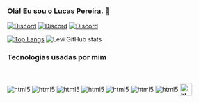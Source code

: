 ### Olá! Eu sou o Lucas Pereira. 👋

[![Discord](https://img.shields.io/badge/LinkedIn-0077B5?style=for-the-badge&logo=linkedin&logoColor=white)](https://www.linkedin.com/in/lucas-pereira-53210824a/)
[![Discord](https://img.shields.io/badge/Discord-7289DA?style=for-the-badge&logo=discord&logoColor=white)](https://discord.com/channels/@lucas.pereira#1251)
[![Discord](https://img.shields.io/badge/WhatsApp-25D366?style=for-the-badge&logo=whatsapp&logoColor=white)](https://api.whatsapp.com/send/?phone=%2B5575988636884)

[![Top Langs](https://github-readme-stats.vercel.app/api/top-langs/?username=lucas-s-p)](https://github.com/anuraghazra/github-readme-stats)
![Levi GitHub stats](https://github-readme-stats.vercel.app/api?username=lucas-s-p&show_icons=true&theme=dracula)

### Tecnologias usadas por mim
<div style="display: inline_block"><br></br>
  <img align="center" alt="html5" src="https://img.shields.io/badge/JavaScript-F7DF1E?style=for-the-badge&logo=javascript&logoColor=black"/>
  <img align="center" alt="html5" src="https://img.shields.io/badge/Python-14354C?style=for-the-badge&logo=python&logoColor=white"/>
  <img align="center" alt="html5" src="https://img.shields.io/badge/Java-ED8B00?style=for-the-badge&logo=java&logoColor=white"/>
  <img align="center" alt="html5" src="https://img.shields.io/badge/React-20232A?style=for-the-badge&logo=react&logoColor=61DAFB"/>
  <img align="center" alt="html5" src="https://img.shields.io/badge/React_Native-20232A?style=for-the-badge&logo=react&logoColor=61DAFB"/>
  <img align="center" alt="html5" src="https://img.shields.io/badge/HTML-239120?style=for-the-badge&logo=html5&logoColor=white"/>
  <img align="center" alt="html5" src="https://img.shields.io/badge/CSS-239120?&style=for-the-badge&logo=css3&logoColor=white"/>
  <img align="center" alt="html5" src="https://blogs.sw.siemens.com/wp-content/uploads/sites/54/2018/02/systemverilog-logo.jpg" height="28px"/>
</div>
